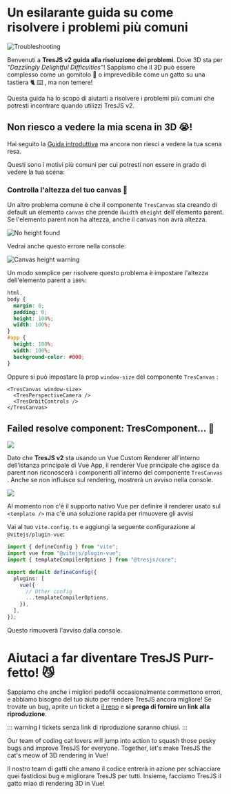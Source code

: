 # Un esilarante guida su come risolvere i problemi più comuni

![Troubleshooting](https://media.giphy.com/media/LHZyixOnHwDDy/giphy.gif)

Benvenuti a **TresJS v2 guida alla risoluzione dei problemi**. Dove 3D sta per _"Dazzlingly Delightful Difficulties"_! Sappiamo che il 3D può essere complesso come un gomitolo 🧶 o imprevedibile come un gatto su una tastiera 🐈 ⌨️ , ma non temere!

Questa guida ha lo scopo di aiutarti a risolvere i problemi più comuni che potresti incontrare quando utilizzi TresJS v2.

## Non riesco a vedere la mia scena in 3D 😭!

Hai seguito la [Guida introduttiva](/guide/getting-started.md) ma ancora non riesci a vedere la tua scena resa.

Questi sono i motivi più comuni per cui potresti non essere in grado di vedere la tua scena:

### Controlla l'altezza del tuo canvas 📏

Un altro problema comune è che il componente `TresCanvas` sta creando di default un elemento `canvas` che prende il`width` e`height` dell'elemento parent. Se l'elemento parent non ha altezza, anche il canvas non avrà altezza.

![No height found](/canvas-height.png)

Vedrai anche questo errore nella console:

![Canvas height warning](/canvas-height-warning.png)

Un modo semplice per risolvere questo problema è impostare l'altezza dell'elemento parent a `100%`:

```css
html,
body {
  margin: 0;
  padding: 0;
  height: 100%;
  width: 100%;
}
#app {
  height: 100%;
  width: 100%;
  background-color: #000;
}
```

Oppure si può impostare la prop `window-size` del componente `TresCanvas` :

```vue
<TresCanvas window-size>
  <TresPerspectiveCamera />
  <TresOrbitControls />
</TresCanvas>
```

## Failed resolve component: TresComponent... 🤔

![](/failed-to-resolve-component.png)

Dato che **TresJS v2** sta usando un Vue Custom Renderer all'interno dell'istanza principale di Vue App, il renderer Vue principale che agisce da parent non riconoscerà i componenti all'interno del componente `TresCanvas` . Anche se non influisce sul rendering, mostrerà un avviso nella console.

![](/failed-to-resolve-component.png)

Al momento non c'è il supporto nativo Vue per definire il renderer usato sul `<template />` ma c'è una soluzione rapida per rimuovere gli avvisi

Vai al tuo `vite.config.ts` e aggiungi la seguente configurazione al `@vitejs/plugin-vue`:

```ts
import { defineConfig } from "vite";
import vue from "@vitejs/plugin-vue";
import { templateCompilerOptions } from "@tresjs/core";

export default defineConfig({
  plugins: [
    vue({
      // Other config
      ...templateCompilerOptions,
    }),
  ],
});
```

Questo rimuoverà l'avviso dalla console.

# Aiutaci a far diventare TresJS Purr-fetto! 😼

Sappiamo che anche i migliori pedofili occasionalmente commettono errori, e abbiamo bisogno del tuo aiuto per rendere TresJS ancora migliore! Se trovate un bug, aprite un ticket a [il
repo](https:///github.com/Tresjs/playground) e **si prega di fornire un link alla riproduzione**.

::: warning
I tickets senza link di riproduzione saranno chiusi.
:::

Our team of coding cat lovers
will jump into action to squash those pesky bugs and improve TresJS for everyone. Together, let's make TresJS the cat's
meow of 3D rendering in Vue!

Il nostro team di gatti che amano il codice entrerà in azione per schiacciare quei fastidiosi bug e migliorare TresJS per tutti. Insieme, facciamo TresJS il gatto miao di rendering 3D in Vue!
